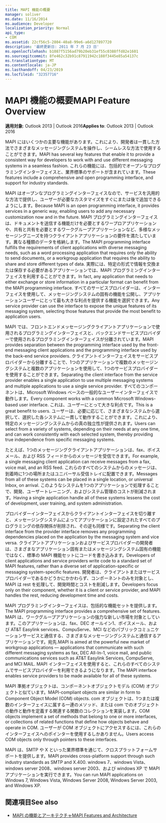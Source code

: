 ```yaml
---
title: MAPI 機能の概要
manager: soliver
ms.date: 11/16/2014
ms.audience: Developer
localization_priority: Normal
api_type:
- COM
ms.assetid: 22cf56c5-2804-40a8-99e6-a6d127897720
description: '最終更新日: 2011 年 7 月 23 日'
ms.openlocfilehash: b1087f5156ad79b20eb31ef55c0388ffd82e1601
ms.sourcegitcommit: 8fe462c32b91c87911942c188f3445e85a54137c
ms.translationtype: MT
ms.contentlocale: ja-JP
ms.lasthandoff: 04/23/2019
ms.locfileid: "32357716"
---
```

# <a name="mapi-feature-overview"></a><span data-ttu-id="54f00-103">MAPI 機能の概要</span><span class="sxs-lookup"><span data-stu-id="54f00-103">MAPI Feature Overview</span></span>
 
<span data-ttu-id="54f00-104">**適用対象**: Outlook 2013 | Outlook 2016</span><span class="sxs-lookup"><span data-stu-id="54f00-104">**Applies to**: Outlook 2013 | Outlook 2016</span></span> 
  
<span data-ttu-id="54f00-105">MAPI にはいくつかの主要な機能があります。これにより、開発者は一貫した方法でさまざまなメッセージングシステムを操作し、シームレスな方法で使用することができます。</span><span class="sxs-lookup"><span data-stu-id="54f00-105">MAPI has several key features that enable it to provide a consistent way for developers to work with and use different messaging systems in a seamless fashion.</span></span> <span data-ttu-id="54f00-106">これらの機能には、包括的でオープンなプログラミングインターフェイスと、業界標準のサポートが含まれています。</span><span class="sxs-lookup"><span data-stu-id="54f00-106">These features include a comprehensive and open programming interface, and support for industry standards.</span></span> 
  
<span data-ttu-id="54f00-107">MAPI はオープンなプログラミングインターフェイスなので、サービスを汎用的な方法で提供し、ユーザーが必要なカスタマイズをすぐにまたは後で追加できるようにします。</span><span class="sxs-lookup"><span data-stu-id="54f00-107">Because MAPI is an open programming interface, it provides services in a generic way, enabling users to add any necessary customization now and in the future.</span></span> <span data-ttu-id="54f00-108">MAPI プログラミングインターフェイスは、ドキュメントを送信する機能だけを必要とするワープロアプリケーションや、共有と共有を必要とするワークグループアプリケーションなど、多様なメッセージングニーズを持つクライアントアプリケーションの要件を満たしています。異なる種類のデータを格納します。</span><span class="sxs-lookup"><span data-stu-id="54f00-108">The MAPI programming interface fulfills the requirements of client applications with diverse messaging needs, such as a word processing application that requires only the ability to send documents, or a workgroup application that requires the ability to share and store different types of data.</span></span> <span data-ttu-id="54f00-109">実際には、特定の形式で情報を交換または保存する必要があるアプリケーションでは、MAPI プログラミングインターフェイスを利用することができます。</span><span class="sxs-lookup"><span data-stu-id="54f00-109">In fact, any application that needs to either exchange or store information in a particular format can benefit from the MAPI programming interface.</span></span> <span data-ttu-id="54f00-110">すべてのサービスプロバイダーは、インターフェイスを使用して、メッセージングシステムの固有の機能を公開し、アプリケーションユーザーにとって最も大きな利点を提供する機能を選択できます。</span><span class="sxs-lookup"><span data-stu-id="54f00-110">Any service provider can use the interface to expose the unique features of its messaging system, selecting those features that provide the most benefit to application users.</span></span>
  
<span data-ttu-id="54f00-111">MAPI では、フロントエンドメッセージングクライアントアプリケーションで使用されるプログラミングインターフェイスと、バックエンドサービスプロバイダーで使用されるプログラミングインターフェイスが分離されています。</span><span class="sxs-lookup"><span data-stu-id="54f00-111">MAPI provides separation between the programming interface used by the front-end messaging client applications and the programming interface used by the back-end service providers.</span></span> <span data-ttu-id="54f00-112">クライアントインターフェイスをサービスプロバイダーから分離することで、1つのアプリケーションで複数のメッセージングシステムと複数のアプリケーションを使用して、1つのサービスプロバイダーを使用することができます。</span><span class="sxs-lookup"><span data-stu-id="54f00-112">Separating the client interface from the service provider enables a single application to use multiple messaging systems and multiple applications to use a single service provider.</span></span> <span data-ttu-id="54f00-113">すべてのコンポーネントは、Microsoft Windows ベースの一般的なユーザーインターフェイスで動作します。</span><span class="sxs-lookup"><span data-stu-id="54f00-113">Every component works with a common Microsoft Windows-based user interface.</span></span> <span data-ttu-id="54f00-114">これは、ユーザーにとって大きな利点です。</span><span class="sxs-lookup"><span data-stu-id="54f00-114">This is a great benefit to users.</span></span> <span data-ttu-id="54f00-115">ユーザーは、必要に応じて、さまざまなシステムから選択して、選択した各システムに一貫して動作することができます。これにより、特定のメッセージングシステムからの真の独立性が提供されます。</span><span class="sxs-lookup"><span data-stu-id="54f00-115">Users can select from a variety of systems, depending on their needs at any one time, and can work consistently with each selected system, thereby providing true independence from specific messaging systems.</span></span> 
  
<span data-ttu-id="54f00-116">たとえば、1つのメッセージングクライアントアプリケーションは、fax、ボイスメール、および RSS フィードからのメッセージを受信できます。</span><span class="sxs-lookup"><span data-stu-id="54f00-116">For example, a single messaging client application can receive messages from a fax, voice mail, and an RSS feed.</span></span> <span data-ttu-id="54f00-117">これらのすべてのシステムからのメッセージは、到着時に1つの場所またはユニバーサル受信トレイに配置できます。</span><span class="sxs-lookup"><span data-stu-id="54f00-117">Messages from all of these systems can be placed in a single location, or universal Inbox, on arrival.</span></span> <span data-ttu-id="54f00-118">このようなシステムを1つのアプリケーションで処理することで、開発、ユーザートレーニング、およびシステム管理のコストが削減されます。</span><span class="sxs-lookup"><span data-stu-id="54f00-118">Having a single application handle all of these systems lessens the cost of development, user training, and system administration.</span></span> 
  
<span data-ttu-id="54f00-119">プロバイダーインターフェイスからクライアントインターフェイスを切り離すと、メッセージングシステムによってアプリケーションに設定されたすべてのプログラミングの依存関係が削除され、その逆も同様です。</span><span class="sxs-lookup"><span data-stu-id="54f00-119">Separating the client interface from the provider interface removes any programming dependencies placed on the application by the messaging system and vice versa.</span></span> <span data-ttu-id="54f00-120">クライアントアプリケーションおよびサービスプロバイダーの開発者は、さまざまなアプリケーション固有またはメッセージングシステム固有の機能ではなく、標準の MAPI 機能セットにコードを書き込みます。</span><span class="sxs-lookup"><span data-stu-id="54f00-120">Developers of client applications and service providers write code to a standard set of MAPI features, rather than a diverse set of application-specific or messaging system-specific features.</span></span> <span data-ttu-id="54f00-121">開発者は、クライアントまたはサービスプロバイダーであるかどうかにかかわらず、コンポーネントのみを対象とし、MAPI は rest を処理して、開発時間とコストを削減します。</span><span class="sxs-lookup"><span data-stu-id="54f00-121">Developers focus only on their component, whether it is a client or service provider, and MAPI handles the rest, reducing development time and costs.</span></span>
  
<span data-ttu-id="54f00-122">MAPI プログラミングインターフェイスは、包括的な機能セットを提供します。</span><span class="sxs-lookup"><span data-stu-id="54f00-122">The MAPI programming interface provides a comprehensive set of features.</span></span> <span data-ttu-id="54f00-123">MAPI は、ワークグループアプリケーションの強力な新しい市場を対象としています。このアプリケーションは、fax、DEC オールイン1、ボイスメール、および AT&T Easylink services、CompuServe、MCI などのパブリックコミュニケーションサービスと通信する、さまざまなメッセージングシステムと通信するアプリケーションです。宛先.</span><span class="sxs-lookup"><span data-stu-id="54f00-123">MAPI is aimed at the powerful new market of workgroup applications — applications that communicate with such different messaging systems as fax, DEC All-In-1, voice mail, and public communications services such as AT&T Easylink Services, CompuServe, and MCI MAIL.</span></span> <span data-ttu-id="54f00-124">MAPI インターフェイスを使用すると、これらのすべてのシステムでサービスプロバイダーを利用できるようになります。</span><span class="sxs-lookup"><span data-stu-id="54f00-124">The MAPI interface enables service providers to be made available for all of these systems.</span></span> 
  
<span data-ttu-id="54f00-125">MAPI 準拠オブジェクトは、コンポーネントオブジェクトモデル (COM) オブジェクトと似ています。</span><span class="sxs-lookup"><span data-stu-id="54f00-125">MAPI-compliant objects are similar in form to Component Object Model (COM) objects.</span></span> <span data-ttu-id="54f00-126">com オブジェクトは、1つまたは複数のインターフェイスに属する一連のメソッド、または com でのオブジェクトの動作と動作を定義する関連する関数のコレクションを実装します。</span><span class="sxs-lookup"><span data-stu-id="54f00-126">COM objects implement a set of methods that belong to one or more interfaces, or collections of related functions that define how objects behave and operate in COM.</span></span> <span data-ttu-id="54f00-127">ユーザーが COM オブジェクトにアクセスするには、これらのインターフェイスへのポインターを使用するしかありません。</span><span class="sxs-lookup"><span data-stu-id="54f00-127">Users access COM objects only through pointers to these interfaces.</span></span>
  
<span data-ttu-id="54f00-128">MAPI は、SMTP や X といった業界標準を通じて、クロスプラットフォームサポートを提供します。</span><span class="sxs-lookup"><span data-stu-id="54f00-128">MAPI provides cross-platform support through such industry standards as SMTP and X.400.</span></span> <span data-ttu-id="54f00-129">windows 7、windows Vista、windows server 2008、windows server 2003、および windows XP で MAPI アプリケーションを実行できます。</span><span class="sxs-lookup"><span data-stu-id="54f00-129">You can run MAPI applications on Windows 7, Windows Vista, Windows Server 2008, Windows Server 2003, and Windows XP.</span></span> 
  
## <a name="see-also"></a><span data-ttu-id="54f00-130">関連項目</span><span class="sxs-lookup"><span data-stu-id="54f00-130">See also</span></span>

- [<span data-ttu-id="54f00-131">MAPI の機能とアーキテクチャ</span><span class="sxs-lookup"><span data-stu-id="54f00-131">MAPI Features and Architecture</span></span>](mapi-features-and-architecture.md)

